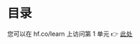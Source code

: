 # 目录

您可以在 hf.co/learn 上访问第 1 单元 👉 <a href="https://hf.co/learn/agents-course/unit1/introduction">此处</a>

<!--
| 标题 | 描述 |
|-------|-------------|
| [智能体的定义](1_definition_of_an_agent.md) | 概述智能体所能执行的任务，不含技术术语。 |
| [解释大型语言模型（LLM）](2_explain_llms.md) | 介绍大型语言模型，包括模型家族树及适用于智能体的模型。 |
| [消息和特殊标记](3_messages_and_special_tokens.md) | 解释消息、特殊标记及聊天模板的使用。 |
| [虚拟智能体库](4_dummy_agent_library.md) | 介绍如何使用虚拟智能体库和无服务器API。 |
| [工具](5_tools.md) | 概述用于智能体工具的Pydantic及其他常见工具格式。 |
| [智能体步骤和结构](6_agent_steps_and_structure.md) | 介绍智能体涉及的步骤，包括思考、行动、观察，以及代码智能体与JSON智能体的比较。 |
| [思考](7_thoughts.md) | 解释思考过程及ReAct方法。 |
| [行动](8_actions.md) | 概述行动及停止和解析方法。 |
| [观察](9_observations.md) | 解释观察过程及追加结果以反映。 |
| [小测验](10_quizz.md) | 包含测试概念理解的小测验。 |
| [简单用例](11_simple_use_case.md) | 提供一个使用datetime和Python函数作为工具的简单用例练习。 |
-->

<!--
| Title | Description |
|-------|-------------|
| [Definition of an Agent](1_definition_of_an_agent.md) | General example of what agents can do without technical jargon. |
| [Explain LLMs](2_explain_llms.md) | Explanation of Large Language Models, including the family tree of models and suitable models for agents. |
| [Messages and Special Tokens](3_messages_and_special_tokens.md) | Explanation of messages, special tokens, and chat-template usage. |
| [Dummy Agent Library](4_dummy_agent_library.md) | Introduction to using a dummy agent library and serverless API. |
| [Tools](5_tools.md) | Overview of Pydantic for agent tools and other common tool formats. |
| [Agent Steps and Structure](6_agent_steps_and_structure.md) | Steps involved in an agent, including thoughts, actions, observations, and a comparison between code agents and JSON agents. |
| [Thoughts](7_thoughts.md) | Explanation of thoughts and the ReAct approach. |
| [Actions](8_actions.md) | Overview of actions and stop and parse approach. |
| [Observations](9_observations.md) | Explanation of observations and append result to reflect. |
| [Quizz](10_quizz.md) | Contains quizzes to test understanding of the concepts. |
| [Simple Use Case](11_simple_use_case.md) | Provides a simple use case exercise using datetime and a Python function as a tool. |
-->
